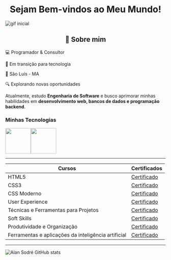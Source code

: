 <h1 align="center">Sejam Bem-vindos ao Meu Mundo!</h1>


![gif inicial](https://i.pinimg.com/originals/7f/fa/71/7ffa71c12e21dece378a8472b9e1a878.gif)

<h2 align="center"> 🚀 Sobre mim</h2>

💻 Programador & Consultor 

🎯 Em transição para tecnologia  

📍 São Luís - MA 

🔍 Explorando novas oportunidades  

Atualmente, estudo **Engenharia de Software** e busco aprimorar minhas habilidades em **desenvolvimento web, bancos de dados e programação backend**.

### Minhas Tecnologias 
<img src="https://cdn.jsdelivr.net/gh/devicons/devicon@latest/icons/html5/html5-plain-wordmark.svg" width="80px"><img src="https://cdn.jsdelivr.net/gh/devicons/devicon@latest/icons/css3/css3-plain-wordmark.svg" width="80px">

-----

| Cursos | Certificados |
|--------|--------------|
| HTML5  | [Certificado](https://drive.google.com/file/d/18bY5aosb_Ppsg4LN71FgUpsmaocZPRAe/view)
| CSS3   | [Certificado](https://drive.google.com/file/d/1B6RTFGTnzgAwfWYRLAsM4ULaqJ5PlQXO/view)
| CSS Moderno  | [Certificado](https://drive.google.com/file/d/1wpHF97EtdvMZ68SgV_-Jj_d9O42CWIhv/view)
| User Experience  | [Certificado](https://certificados.descomplica.com.br/graduacao/a39cc38b74f7312f6cbeaf64bdf35234ddc71f83aa31d99294cea23d747441be)
| Técnicas e Ferramentas para Projetos  | [Certificado](https://certificados.descomplica.com.br/graduacao/070776f7371b74eae5b6f129ffbb014695c874d578f0db46a66cdbaa25e7eacb)
| Soft Skills  | [Certificado](https://certificados.descomplica.com.br/graduacao/d34568679e9f3e5856647d1e84f7d77b89165a3db03a85785cbb2e086be07b07)
| Produtividade e Organização  | [Certificado](https://certificados.descomplica.com.br/graduacao/978b3d1d04ec9028ed88eeab8ce20692cef9f6e26c14c5a69e94000059bcbcdd)
| Ferramentas e aplicações da inteligência artificial  | [Certificado](https://certificados.descomplica.com.br/graduacao/84ea0229386b325ade4d2f7a894d60b6566185e42846c461433b07ee28be9cf0)

-----
![Alan Sodré GitHub stats](https://github-readme-stats.vercel.app/api?username=anuraghazra&show_icons=true&theme=radical)
<!--
**httpsodre/httpsodre** is a ✨ _special_ ✨ repository because its `README.md` (this file) appears on your GitHub profile.

Here are some ideas to get you started:

- 🔭 I’m currently working on ...
- 🌱 I’m currently learning ...
- 👯 I’m looking to collaborate on ...
- 🤔 I’m looking for help with ...
- 💬 Ask me about ...
- 📫 How to reach me: ...
- 😄 Pronouns: ...
- ⚡ Fun fact: ...
-->
